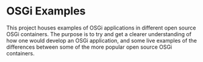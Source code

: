 # OSGi Examples

This project houses examples of OSGi applications in different open source OSGi containers.  The purpose is to try and get a clearer understanding of how
one would develop an OSGi application, and some live examples of the differences between some of the more popular open source OSGi containers.
<br/>
